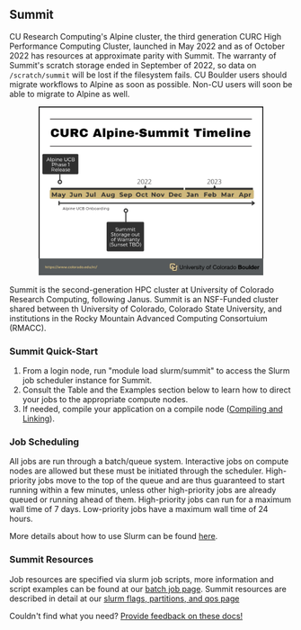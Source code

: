 ## Summit

CU Research Computing's Alpine cluster, the third generation CURC High Performance Computing Cluster, launched in May 2022 and as of October 2022 has resources at approximate parity with Summit. The warranty of Summit's scratch storage ended in September of 2022, so data on `/scratch/summit` will be lost if the filesystem fails. CU Boulder users should migrate workflows to Alpine as soon as possible. Non-CU users will soon be able to migrate to Alpine as well.

<p align="middle">
  <img src="https://github.com/ResearchComputing/curc-images/blob/main/images/alpine_summit_timeline.png?raw=true" width="400"/>
</p>

Summit is the second-generation HPC cluster at University of Colorado Research Computing, following Janus. Summit is an NSF-Funded cluster shared between th University of Colorado, Colorado State University, and institutions in the Rocky Mountain Advanced Computing Consortuium (RMACC).

### Summit Quick-Start

1. From a login node, run "module load slurm/summit" to access the Slurm job scheduler instance for Summit.
2. Consult the Table and the Examples section below to learn how to direct your jobs to the appropriate compute nodes.
3. If needed, compile your application on a compile node ([Compiling and Linking](../compute/compiling.html)).

### Job Scheduling

All jobs are run through a batch/queue system.  Interactive jobs on compute nodes are allowed but these must be initiated through the scheduler.  High-priority jobs move to the top of the queue and are thus guaranteed to start running within a few minutes, unless other high-priority jobs are already queued or running ahead of them.  High-priority jobs can run for a maximum wall time of 7 days.  Low-priority jobs have a maximum wall time of 24 hours.

More details about how to use Slurm can be found [here](../running-jobs/running-apps-with-jobs.html).

### Summit Resources

Job resources are specified via slurm job scripts, more information and script examples can be found at our [batch job page](../running-jobs/batch-jobs.md). Summit resources are described in detail at our [slurm flags, partitions, and qos page](../running-jobs/job-resources.md) 


Couldn't find what you need? [Provide feedback on these docs!](https://forms.gle/bSQEeFrdvyeQWPtW9)
